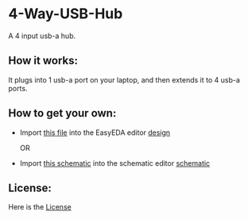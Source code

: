 # 4-Way-USB-Hub
A 4 input usb-a hub.

## How it works:
It plugs into 1 usb-a port on your laptop, and then extends it to 4 usb-a ports.

## How to get your own:
- Import [this file](PCB_PCB_usb-hub_latest.pdf) into the EasyEDA editor
[design](design_img.png)

    OR

- Import [this schematic](Schematic_usb-hub_2024-07-24.pdf) into the schematic editor
[schematic](schematic_img.png)


## License:
Here is the [License](LICENSE)